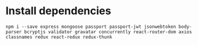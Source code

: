 # Install dependencies

`npm i --save express mongoose passport passport-jwt jsonwebtoken body-parser bcryptjs validator gravatar concurrently react-router-dom axios classnames redux react-redux redux-thunk`
